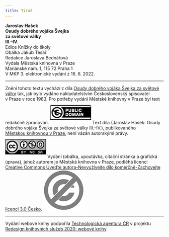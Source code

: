 ```yaml
---
title: Tiráž
---
```


**Jaroslav Hašek    
Osudy dobrého vojáka Švejka    
za světové války    
III.–IV.**  
Edice Knížky do školy  
Obálka Jakub Tesař  
Redakce Jaroslava Bednářová  
Vydala Městská knihovna v Praze  
Mariánské nám. 1, 115 72 Praha 1  
V MKP 3. elektronické vydání z 16. 6. 2022.

***

Znění tohoto textu vychází z díla [Osudy dobrého vojáka Švejka za světové války](https://aleph.nkp.cz/F/?func=direct&doc_number=002615338&local_base=CNB) tak, jak bylo vydáno nakladatelstvím Československý spisovatel v Praze v roce 1983. Pro potřeby vydání Městské knihovny v Praze byl text redakčně zpracován.
[![image003.jpg](./resources/image003_fmt.jpeg)](https://creativecommons.org/publicdomain/mark/1.0/deed.cs)
Text díla (Jaroslav Hašek: Osudy dobrého vojáka Švejka za světové války III.–IV.), publikovaného [Městskou knihovnou v Praze](https://www.mlp.cz/cz/), není vázán autorskými právy.
[![image001.jpg](./resources/image001_fmt.jpeg)](https://creativecommons.org/licenses/by-nc-sa/3.0/cz/)
Vydání (obálka, upoutávka, citační stránka a grafická úprava), jehož autorem je Městská knihovna v Praze, podléhá licenci [Creative Commons Uveďte autora-Nevyužívejte dílo komerčně-Zachovejte licenci 3.0 Česko](https://creativecommons.org/licenses/by-nc-sa/3.0/cz/).
![image004.jpg](./resources/image004_fmt.jpeg)

***

Vydání webové knihy podpořila [Technologická agentura ČR](https://www.tacr.cz/) v projektu [Redesign knihovních služeb 2020: webové knihy](https://starfos.tacr.cz/cs/project/TL04000391).